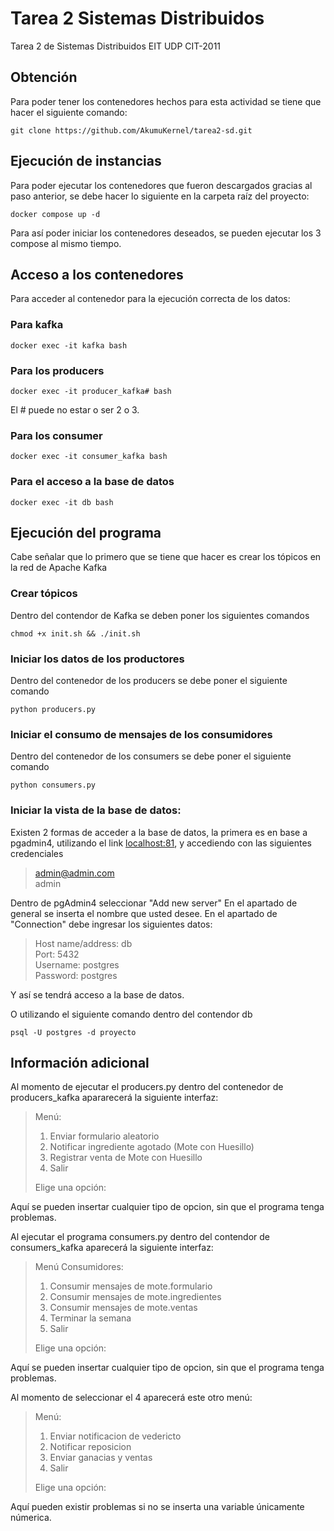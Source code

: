 # Tarea 2 Sistemas Distribuidos

Tarea 2 de Sistemas Distribuidos EIT UDP CIT-2011

## Obtención
Para poder tener los contenedores hechos para esta actividad se tiene que hacer el siguiente comando:
```
git clone https://github.com/AkumuKernel/tarea2-sd.git
```

## Ejecución de instancias
Para poder ejecutar los contenedores que fueron descargados gracias al paso anterior, se debe hacer lo siguiente en la carpeta raíz del proyecto:
```
docker compose up -d
```

Para así poder iniciar los contenedores deseados, se pueden ejecutar los 3 compose al mismo tiempo.

## Acceso a los contenedores

Para acceder al contenedor para la ejecución correcta de los datos:

### Para kafka
```
docker exec -it kafka bash
```

### Para los producers

```
docker exec -it producer_kafka# bash
```
El # puede no estar o ser 2 o 3.

### Para los consumer

```
docker exec -it consumer_kafka bash
```

### Para el acceso a la base de datos

```
docker exec -it db bash
```

## Ejecución del programa

Cabe señalar que lo primero que se tiene que hacer es crear los tópicos en la red de Apache Kafka

### Crear tópicos
Dentro del contendor de Kafka se deben poner los siguientes comandos
```
chmod +x init.sh && ./init.sh
```

### Iniciar los datos de los productores
Dentro del contenedor de los producers se debe poner el siguiente comando
```
python producers.py
```
### Iniciar el consumo de mensajes de los consumidores
Dentro del contenedor de los consumers se debe poner el siguiente comando
```
python consumers.py
```

### Iniciar la vista de la base de datos:
Existen 2 formas de acceder a la base de datos, la primera es en base a pgadmin4, utilizando el link [localhost:81](http://localhost:81/), y accediendo con las siguientes credenciales
> admin@admin.com<br>
> admin<br>

Dentro de pgAdmin4 seleccionar "Add new server"
En el apartado de general se inserta el nombre que usted desee.
En el apartado de "Connection" debe ingresar los siguientes datos:

> Host name/address: db<br>
> Port: 5432<br>
> Username: postgres<br>
> Password: postgres<br>

Y así se tendrá acceso a la base de datos.

O utilizando el siguiente comando dentro del contendor db
```
psql -U postgres -d proyecto
```

## Información adicional

Al momento de ejecutar el producers.py dentro del contenedor de producers_kafka apararecerá la siguiente interfaz:
>Menú:
>1. Enviar formulario aleatorio
>2. Notificar ingrediente agotado (Mote con Huesillo)
>3. Registrar venta de Mote con Huesillo
>4. Salir
>
>Elige una opción:

Aquí se pueden insertar cualquier tipo de opcion, sin que el programa tenga problemas.

Al ejecutar el programa consumers.py dentro del contendor de consumers_kafka aparecerá la siguiente interfaz:
> Menú Consumidores:
> 1. Consumir mensajes de mote.formulario
> 2. Consumir mensajes de mote.ingredientes
> 3. Consumir mensajes de mote.ventas
> 4. Terminar la semana
> 5. Salir
> 
>Elige una opción:

Aquí se pueden insertar cualquier tipo de opcion, sin que el programa tenga problemas.

Al momento de seleccionar el 4 aparecerá este otro menú:
> Menú:
> 1. Enviar notificacion de vedericto
> 2. Notificar reposicion
> 3. Enviar ganacias y ventas
> 4. Salir
> 
>Elige una opción:

Aquí pueden existir problemas si no se inserta una variable únicamente númerica.
